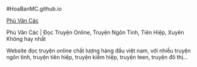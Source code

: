 #HoaBanMC.github.io

[Phù Vân Các](https://hoabanmc.github.io/index.html)

Phù Vân Các | Đọc Truyện Online, Truyện Ngôn Tình, Tiên Hiệp, Xuyên Không hay nhất

Website đọc truyện online chất lượng hàng đầu việt nam, với nhiều truyện ngôn tình, truyện tiên hiệp, truyện kiếm hiệp, truyện teen, truyện đô thị...
